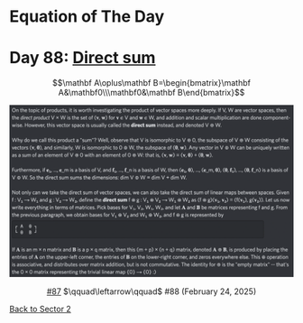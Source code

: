 # Equation of The Day

# Day 88: [Direct sum](https://en.wikipedia.org/wiki/Direct_sum)

$$\mathbf A\oplus\mathbf B=\begin{bmatrix}\mathbf A&\mathbf0\\\mathbf0&\mathbf B\end{bmatrix}$$

<picture><img alt="Day 88" src="0088.png"></picture>

<center><a href="0087.html">#87</a> $\qquad\leftarrow\qquad$ #88 (February 24, 2025)</center>

[Back to Sector 2](../64-127.md)

<script data-goatcounter="https://zswu.goatcounter.com/count" async src="//gc.zgo.at/count.js"></script>
<script src="https://utteranc.es/client.js" repo="12AbBa/eotd" issue-term="pathname" theme="github-light" crossorigin="anonymous" async> </script>
